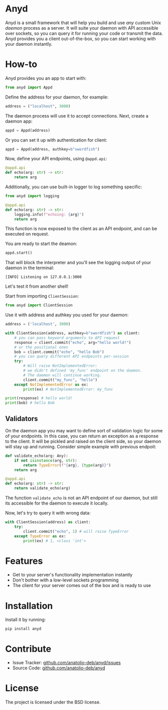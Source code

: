 # Anyd

Anyd is a small framework that will help you build and use *any* custom Unix *daemon* process as a server. It will suite your daemon with API accessible over sockets, so you can query it for running your code or transmit the data. Anyd provides you a client out-of-the-box, so you can start working with your daemon instantly.

# How-to

Anyd provides you an app to start with:

```python
from anyd import Appd
```

Define the address for your daemon, for example:

```python
address = ("localhost", 3000)
```

The daemon process will use it to accept connections. Next, create a daemon app:

```python
appd = Appd(address)
```

Or you can set it up with authentication for client:

```python
appd = Appd(address, authkey=b"swordfish")
```

Now, define your API endpoints, using `@appd.api`:

```python
@appd.api
def echo(arg: str) -> str:
    return arg
```

Additionally, you can use built-in logger to log something specific:

```python
from anyd import logging

@appd.api
def echo(arg: str) -> str:
    logging.info(f"echoing: {arg}")
    return arg
```

This function is now exposed to the client as an API endpoint, and can be executed on request.

You are ready to start the deamon:

```python
appd.start()
```

That will block the interpreter and you'll see the logging output of your daemon in the terminal:

```
[INFO] Listening on 127.0.0.1:3000
```

Let's test it from another shell!

Start from importing  `ClientSession`:

```python
from anyd import ClientSession
```

Use it with address and authkey you used for your daemon:

```python
address = ('localhost', 3000)

with ClientSession(address, authkey=b"swordfish") as client:
    # you can pass keyword arguments to API request
    response = client.commit("echo", arg="hello world!")
    # or the positional ones
    bob = client.commit("echo", "hello Bob")
    # you can query different API endpoints per-session
    try:
        # Will raise NotImplementedError:
        # we didn't defined 'my_func' endpoint on the daemon.
        # The daemon will continue working.
        client.commit("my_func", "hello") 
    except NotImplementedError as ex:
        print(ex) # NotImplementedError: my_func

print(response) # hello world!
print(bob) # hello Bob
```

## Validators

On the daemon app you may want to define sort of validation logic for some of your endpoints. In this case, you can return an exception as a response to the client. It will be pickled and raised on the client side, so your daemon will stay up and running. Consider simple example with previous endpoit:

```python
def validate_echo(arg: Any):
    if not isinstance(arg, str):
        return TypeError(f"{arg}, {type(arg)}")
    return arg

@appd.api
def echo(arg: str) -> str:
    return validate_echo(arg)
```

The function `validate_echo` is not an API endpoint of our daemon, but still its accessible for the daemon to execute it locally.

Now, let's try to query it with wrong data:

```python
with ClientSession(address) as client:
    try:
        client.commit("echo", 1) # will raise TypeError
    except TypeError as ex:
        print(ex) # 1, <class 'int'>
```

# Features

- Get to your server's functionality implementation instantly
- Don't bother with a low-level sockets programming
- The client for your server comes out of the box and is ready to use

# Installation

Install it by running:

```
pip install anyd
```

# Contribute

- Issue Tracker: [github.com/anatolio-deb/anyd/issues](http://github.com/anatolio-deb/anyd/issues)
- Source Code: [github.com/anatolio-deb/anyd](http://github.com/anatolio-deb/anyd)

# License

The project is licensed under the BSD license.

